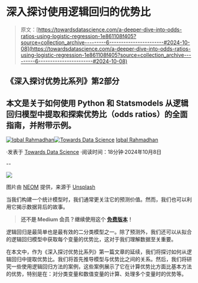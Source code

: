 # 深入探讨使用逻辑回归的优势比

> 原文：[https://towardsdatascience.com/a-deeper-dive-into-odds-ratios-using-logistic-regression-1e861108f405?source=collection_archive---------6-----------------------#2024-10-08](https://towardsdatascience.com/a-deeper-dive-into-odds-ratios-using-logistic-regression-1e861108f405?source=collection_archive---------6-----------------------#2024-10-08)

## 《深入探讨优势比系列》第2部分

## 本文是关于如何使用 Python 和 Statsmodels 从逻辑回归模型中提取和探索优势比（odds ratios）的全面指南，并附带示例。

[](https://miqbalrp.medium.com/?source=post_page---byline--1e861108f405--------------------------------)[![Iqbal Rahmadhan](../Images/778d9cb795065223ec8fa53001de1815.png)](https://miqbalrp.medium.com/?source=post_page---byline--1e861108f405--------------------------------)[](https://towardsdatascience.com/?source=post_page---byline--1e861108f405--------------------------------)[![Towards Data Science](../Images/a6ff2676ffcc0c7aad8aaf1d79379785.png)](https://towardsdatascience.com/?source=post_page---byline--1e861108f405--------------------------------) [Iqbal Rahmadhan](https://miqbalrp.medium.com/?source=post_page---byline--1e861108f405--------------------------------)

·发表于 [Towards Data Science](https://towardsdatascience.com/?source=post_page---byline--1e861108f405--------------------------------) ·阅读时间：18分钟·2024年10月8日

--

![](../Images/29c607e662f61c677ce3c8e83a7b6394.png)

图片由 [NEOM](https://unsplash.com/@neom?utm_source=medium&utm_medium=referral) 提供，来源于 [Unsplash](https://unsplash.com/?utm_source=medium&utm_medium=referral)

当我们构建一个统计模型时，我们通常更关注它的预测价值。然而，我们也可以利用它揭示数据背后的故事。

> **还不是 Medium 会员？继续使用这个** [**免费版本**](/a-deeper-dive-into-odds-ratios-using-logistic-regression-1e861108f405?sk=505250143f3a73adef6efe593d243867)**！**

逻辑回归是最简单也是最有效的二分类模型之一。除了预测外，我们还可以从拟合的逻辑回归模型中获取每个变量的优势比，这对于我们理解数据至关重要。

在本文中，作为《深入探讨优势比系列》第一篇文章的延续，我们将探讨如何从逻辑回归中提取优势比。我们将首先推导模型与优势比之间的关系。然后，我们将研究一些使用逻辑回归方法的案例，这些案例展示了它在计算优势比方面比基本方法的优势，特别是在：对分类变量和数值变量的计算、处理多个变量时的优势等。
